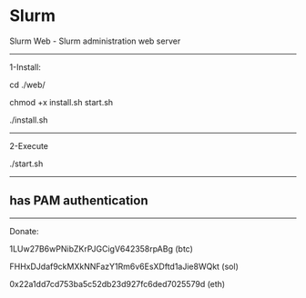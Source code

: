# Slurm
Slurm Web - Slurm administration web server

---------
1-Install:

 cd ./web/
 
 chmod +x install.sh start.sh
 
 ./install.sh

---------
2-Execute

./start.sh

------------------------------
   has PAM authentication
------------------------------


----------
Donate:

1LUw27B6wPNibZKrPJGCigV642358rpABg (btc)

FHHxDJdaf9ckMXkNNFazY1Rm6v6EsXDftd1aJie8WQkt (sol)

0x22a1dd7cd753ba5c52db23d927fc6ded7025579d (eth)
